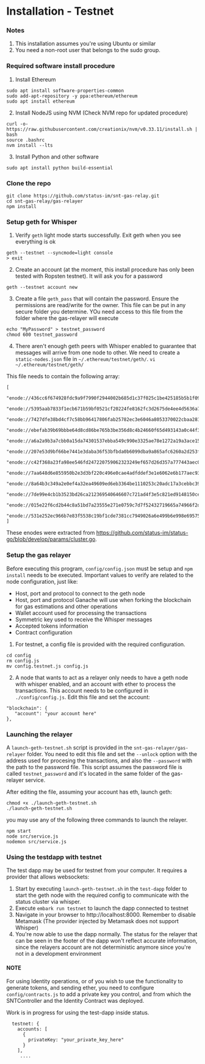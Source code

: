 # Installation - Testnet

### Notes
1. This installation assumes you're using Ubuntu or similar
2. You need a non-root user that belongs to the sudo group.

### Required software install procedure

1. Install Ethereum
```
sudo apt install software-properties-common
sudo add-apt-repository -y ppa:ethereum/ethereum
sudo apt install ethereum
```

2. Install NodeJS using NVM (Check NVM repo for updated procedure)
```
curl -o- https://raw.githubusercontent.com/creationix/nvm/v0.33.11/install.sh | bash
source .bashrc
nvm install --lts
```

3. Install Python and other software
```
sudo apt install python build-essential
```

### Clone the repo
```
git clone https://github.com/status-im/snt-gas-relay.git
cd snt-gas-relay/gas-relayer
npm install
```

### Setup geth for Whisper

1. Verify `geth` light mode starts successfully. Exit geth when you see everything is ok
```
geth --testnet --syncmode=light console
> exit
```

2. Create an account (at the moment, this install procedure has only been tested with Ropsten testnet). It will ask you for a password
```
geth --testnet account new
```

3. Create a file `geth_pass` that will contain the password. Ensure the permissions are read/write for the owner. This file can be put in any secure folder you determine. YOu need access to this file from the folder where the gas-relayer will execute
```
echo "MyPassword" > testnet_password
chmod 600 testnet_password
```

4. There aren't enough geth peers with Whisper enabled to guarantee that messages will arrive from one node to other. We need to create a `static-nodes.json` file in `~/.ethereum/testnet/geth/`.
`vi ~/.ethereum/testnet/geth/`

This file needs to contain the following array:
```
[
    "enode://436cc6f674928fdc9a9f7990f2944002b685d1c37f025c1be425185b5b1f0900feaf1ccc2a6130268f9901be4a7d252f37302c8335a2c1a62736e9232691cc3a@174.138.105.243:30404",
    "enode://5395aab7833f1ecb671b59bf0521cf20224fe8162fc3d2675de4ee4d5636a75ec32d13268fc184df8d1ddfa803943906882da62a4df42d4fccf6d17808156a87@206.189.243.57:30404",
    "enode://7427dfe38bd4cf7c58bb96417806fab25782ec3e6046a8053370022cbaa281536e8d64ecd1b02e1f8f72768e295d06258ba43d88304db068e6f2417ae8bcb9a6@104.154.88.123:30404",
    "enode://ebefab39b69bbbe64d8cd86be765b3be356d8c4b24660f65d493143a0c44f38c85a257300178f7845592a1b0332811542e9a58281c835babdd7535babb64efc1@35.202.99.224:30404",
    "enode://a6a2a9b3a7cbb0a15da74301537ebba549c990e3325ae78e1272a19a3ace150d03c184b8ac86cc33f1f2f63691e467d49308f02d613277754c4dccd6773b95e8@206.189.243.176:30304",
    "enode://207e53d9bf66be7441e3daba36f53bfbda0b6099dba9a865afc6260a2d253fb8a56a72a48598a4f7ba271792c2e4a8e1a43aaef7f34857f520c8c820f63b44c8@35.224.15.65:30304",
    "enode://c42f368a23fa98ee546fd247220759062323249ef657d26d357a777443aec04db1b29a3a22ef3e7c548e18493ddaf51a31b0aed6079bd6ebe5ae838fcfaf3a49@206.189.243.162:30504",
    "enode://7aa648d6e855950b2e3d3bf220c496e0cae4adfddef3e1e6062e6b177aec93bc6cdcf1282cb40d1656932ebfdd565729da440368d7c4da7dbd4d004b1ac02bf8@206.189.243.169:30504",
    "enode://8a64b3c349a2e0ef4a32ea49609ed6eb3364be1110253c20adc17a3cebbc39a219e5d3e13b151c0eee5d8e0f9a8ba2cd026014e67b41a4ab7d1d5dd67ca27427@206.189.243.168:30504",
    "enode://7de99e4cb1b3523bd26ca212369540646607c721ad4f3e5c821ed9148150ce6ce2e72631723002210fac1fd52dfa8bbdf3555e05379af79515e1179da37cc3db@35.188.19.210:30504",
    "enode://015e22f6cd2b44c8a51bd7a23555e271e0759c7d7f52432719665a74966f2da456d28e154e836bee6092b4d686fe67e331655586c57b718be3997c1629d24167@35.226.21.19:30504",
    "enode://531e252ec966b7e83f5538c19bf1cde7381cc7949026a6e499b6e998e695751aadf26d4c98d5a4eabfb7cefd31c3c88d600a775f14ed5781520a88ecd25da3c6@35.225.227.79:30504"
]
```
These enodes were extracted from https://github.com/status-im/status-go/blob/develop/params/cluster.go. 

### Setup the gas relayer

Before executing this program, `config/config.json` must be setup and `npm install` needs to be executed. Important values to verify are related to the node configuration, just like:
- Host, port and protocol to connect to the geth node
- Host, port and protocol Ganache will use when forking the blockchain for gas estimations and other operations
- Wallet account used for processing the transactions
- Symmetric key used to receive the Whisper messages
- Accepted tokens information
- Contract configuration

1. For testnet, a config file is provided with the required configuration.
```
cd config
rm config.js 
mv config.testnet.js config.js
```

2. A node that wants to act as a relayer only needs to have a geth node with whisper enabled, and an account with ether to process the transactions. This account needs to be configured in `./config/config.js`. Edit this file and set the account:
```
"blockchain": {
   "account": "your account here"
},
```


### Launching the relayer
A `launch-geth-testnet.sh` script is provided in the `snt-gas-relayer/gas-relayer` folder. You need to edit this file and set the `--unlock` option with the address used for procesing the transactions, and also the `--password` with the path to the password file. This script assumes the password file is called `testnet_password` and it's located in the same folder of the gas-relayer service.

After editing the file, assuming your account has eth, launch geth:

```
chmod +x ./launch-geth-testnet.sh
./launch-geth-testnet.sh
```

you may use any of the following three commands to launch the relayer. 

```
npm start
node src/service.js
nodemon src/service.js
```


### Using the testdapp with testnet
The test dapp may be used for testnet from your computer. It requires a provider that allows websockets:
1. Start by executing `launch-geth-testnet.sh` in the `test-dapp` folder to start the geth node with the required config to communicate with the status cluster via whisper. 
2. Execute `embark run testnet` to launch the dapp connected to testnet
3. Navigate in your browser to http://localhost:8000. Remember to disable Metamask (The provider injected by Metamask does not support Whisper)
4. You're now able to use the dapp normally. The status for the relayer that can be seen in the footer of the dapp won't reflect accurate information, since the relayers account are not deterministic anymore since you're not in a development environment

#### NOTE
For using Identity operations, or of you wish to use the functionality to generate tokens, and sending ether, you need to configure `config/contracts.js` to add a private key you control, and from which the SNTController and the Identity Contract was deployed.

Work is in progress for using the test-dapp inside status.

```
  testnet: {
    accounts: [
      { 
        privateKey: "your_private_key_here" 
      }
    ],
     ....
 ```

